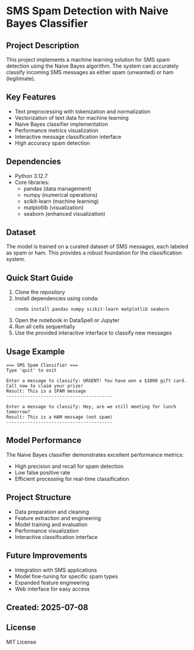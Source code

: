 # SMS Spam Detection with Naive Bayes Classifier

## Project Description
This project implements a machine learning solution for SMS spam detection using the Naive Bayes algorithm. The system can accurately classify incoming SMS messages as either spam (unwanted) or ham (legitimate).

## Key Features
- Text preprocessing with tokenization and normalization
- Vectorization of text data for machine learning
- Naive Bayes classifier implementation
- Performance metrics visualization
- Interactive message classification interface
- High accuracy spam detection

## Dependencies
- Python 3.12.7
- Core libraries:
  - pandas (data management)
  - numpy (numerical operations)
  - scikit-learn (machine learning)
  - matplotlib (visualization)
  - seaborn (enhanced visualization)

## Dataset
The model is trained on a curated dataset of SMS messages, each labeled as spam or ham. This provides a robust foundation for the classification system.

## Quick Start Guide
1. Clone the repository
2. Install dependencies using conda:
   ```
   conda install pandas numpy scikit-learn matplotlib seaborn
   ```
3. Open the notebook in DataSpell or Jupyter
4. Run all cells sequentially
5. Use the provided interactive interface to classify new messages

## Usage Example
```
=== SMS Spam Classifier ===
Type 'quit' to exit

Enter a message to classify: URGENT! You have won a $1000 gift card. Call now to claim your prize!
Result: This is a SPAM message
----------------------------------------

Enter a message to classify: Hey, are we still meeting for lunch tomorrow?
Result: This is a HAM message (not spam)
----------------------------------------
```

## Model Performance
The Naive Bayes classifier demonstrates excellent performance metrics:
- High precision and recall for spam detection
- Low false positive rate
- Efficient processing for real-time classification

## Project Structure
- Data preparation and cleaning
- Feature extraction and engineering
- Model training and evaluation
- Performance visualization
- Interactive classification interface

## Future Improvements
- Integration with SMS applications
- Model fine-tuning for specific spam types
- Expanded feature engineering
- Web interface for easy access

## Created: 2025-07-08

## License
MIT License
